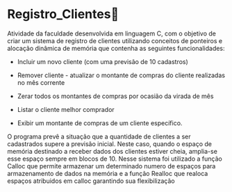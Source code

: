 # Registro_Clientes📝
Atividade da faculdade desenvolvida em linguagem C, com o objetivo de criar um sistema de registro de clientes utilizando conceitos de ponteiros e alocação dinâmica de memória que contenha as seguintes funcionalidades:

- Incluir um novo cliente (com uma previsão de 10 cadastros)

- Remover cliente - atualizar o montante de compras do cliente realizadas no mês corrente

- Zerar todos os montantes de compras por ocasião da virada de mês

- Listar o cliente melhor comprador

- Exibir um montante de compras de um cliente específico.

O programa prevê a situação que a quantidade de clientes a ser cadastrados supere a previsão inicial. Neste caso, quando o espaço de memória destinado a receber dados dos clientes estiver cheia, amplia-se esse espaço sempre em blocos de 10. Nesse sistema foi utilizado a função Calloc que permite armazenar um determinado numero de espaços para armazenamento de dados na memória e a função Realloc que realoca espaços atribuidos em calloc garantindo sua flexibilização
